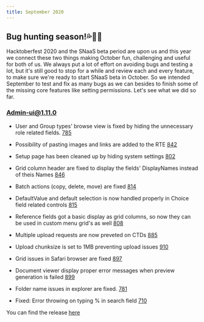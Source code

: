 ```yaml
---
title: September 2020
---
```


## Bug hunting season!💦🐜🐛

Hacktoberfest 2020 and the SNaaS beta period are upon us and this year we connect these two things making October fun, challenging and useful for both of us. We always put a lot of effort on avoiding bugs and testing a lot, but it's still good to stop for a while and review each and every feature, to make sure we're ready to start SNaaS beta in October. So we intended September to test and fix as many bugs as we can besides to finish some of the missing core features like setting permissions. Let's see what we did so far.

### Admin-ui@1.11.0

- User and Group types' browse view is fixed by hiding the unnecessary role related fields.
[785](https://github.com/sensenet/sn-client/issues/785)

- Possibility of pasting images and links are added to the RTE
[842](https://github.com/SenseNet/sn-client/pull/842)

- Setup page has been cleaned up by hiding system settings
[802](https://github.com/SenseNet/sn-client/issues/802)

- Grid column header are fixed to display the fields' DisplayNames instead of theis Names
[846](https://github.com/SenseNet/sn-client/pull/846)

- Batch actions (copy, delete, move) are fixed
[814](https://github.com/SenseNet/sn-client/issues/814)

- DefaultValue and default selection is now handled properly in Choice field related controls
[815](https://github.com/SenseNet/sn-client/issues/815)

- Reference fields got a basic display as grid columns, so now they can be used in custom menu grid's as well
[808](https://github.com/SenseNet/sn-client/issues/808)

- Multiple upload requests are now preveted on CTDs
[885](https://github.com/SenseNet/sn-client/pull/885)

- Upload chunksize is set to 1MB preventing upload issues
[910](https://github.com/SenseNet/sn-client/pull/910)

- Grid issues in Safari browser are fixed
[897](https://github.com/SenseNet/sn-client/pull/897)

- Document viewer display proper error messages when preview generation is failed
[899](https://github.com/SenseNet/sn-client/pull/899)

- Folder name issues in explorer are fixed. 
[781](https://github.com/SenseNet/sn-client/issues/781)

- Fixed: Error throwing on typing % in search field
[710](https://github.com/SenseNet/sn-client/issues/710)

You can find the release [here](https://github.com/SenseNet/sn-client/releases/tag/2020-099)
